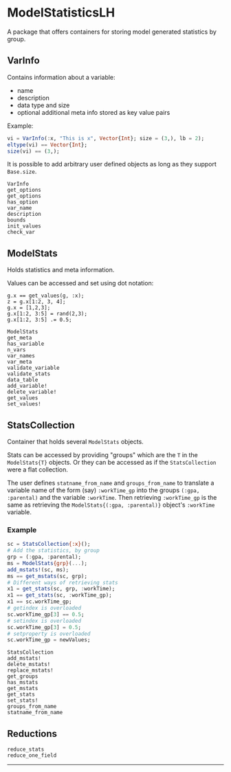 # ModelStatisticsLH

A package that offers containers for storing model generated statistics by group.

## VarInfo

Contains information about a variable:

- name
- description
- data type and size
- optional additional meta info stored as key value pairs

Example:
```julia
vi = VarInfo(:x, "This is x", Vector{Int}; size = (3,), lb = 2);
eltype(vi) == Vector{Int};
size(vi) == (3,);
```

It is possible to add arbitrary user defined objects as long as they support `Base.size`.

```@docs
VarInfo
get_options
get_options
has_option
var_name
description
bounds
init_values
check_var
```

## ModelStats

Holds statistics and meta information.

Values can be accessed and set using dot notation:

```
g.x == get_values(g, :x);
z = g.x[1:2, 3, 4];
g.x = [1,2,3];
g.x[1:2, 3:5] = rand(2,3);
g.x[1:2, 3:5] .= 0.5;
```

```@docs
ModelStats
get_meta
has_variable
n_vars
var_names
var_meta
validate_variable
validate_stats
data_table
add_variable!
delete_variable!
get_values
set_values!
```

## StatsCollection

Container that holds several `ModelStats` objects.

Stats can be accessed by providing "groups" which are the `T` in the `ModelStats{T}` objects. Or they can be accessed as if the `StatsCollection` were a flat collection. 

The user defines `statname_from_name` and `groups_from_name` to translate a variable name of the form (say) `:workTime_gp` into the groups `(:gpa, :parental)` and the variable `:workTime`. Then retrieving `:workTime_gp` is the same as retrieving the `ModelStats{(:gpa, :parental)}` object's `:workTime` variable.

### Example

```julia
sc = StatsCollection{:x}();
# Add the statistics, by group
grp = (:gpa, :parental);
ms = ModelStats{grp}(...);
add_mstats!(sc, ms);
ms == get_mstats(sc, grp);
# Different ways of retrieving stats
x1 = get_stats(sc, grp, :workTime);
x1 == get_stats(sc, :workTime_gp);
x1 == sc.workTime_gp;
# getindex is overloaded
sc.workTime_gp[3] == 0.5;
# setindex is overloaded
sc.workTime_gp[3] = 0.5;
# setproperty is overloaded
sc.workTime_gp = newValues;
```

```@docs
StatsCollection
add_mstats!
delete_mstats!
replace_mstats!
get_groups
has_mstats
get_mstats
get_stats
set_stats!
groups_from_name
statname_from_name
```


## Reductions

```@docs
reduce_stats
reduce_one_field
```

---------